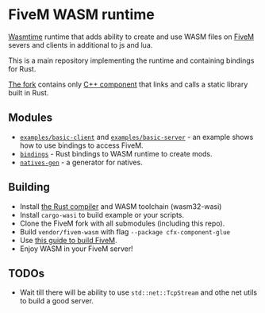 # FiveM WASM runtime
[Wasmtime](https://wasmtime.dev) runtime that adds ability to create and use WASM files on [FiveM](https://fivem.net) severs and clients in additional to js and lua.

This is a main repository implementing the runtime and containing bindings for Rust.

[The fork](https://github.com/zottce/fivem) contains only [C++ component](https://github.com/ZOTTCE/fivem/tree/wasm/code/components/citizen-scripting-wasm) that links and calls a static library built in Rust.

## Modules
* [`examples/basic-client`](examples/basic-client/) and [`examples/basic-server`](examples/basic-server/) - an example shows how to use bindings to access FiveM.
* [`bindings`](bindings/) - Rust bindings to WASM runtime to create mods.
* [`natives-gen`](natives-gen/) - a generator for natives.

## Building
* Install [the Rust compiler](https://rust-lang.org) and WASM toolchain (wasm32-wasi)
* Install `cargo-wasi` to build example or your scripts.
* Clone the FiveM fork with all submodules (including this repo).
* Build `vendor/fivem-wasm` with flag `--package cfx-component-glue`
* Use [this guide to build FiveM](https://github.com/citizenfx/fivem/blob/master/docs/building.md).
* Enjoy WASM in your FiveM server!

## TODOs
* Wait till there will be ability to use `std::net::TcpStream` and othe net utils to build a good server.
